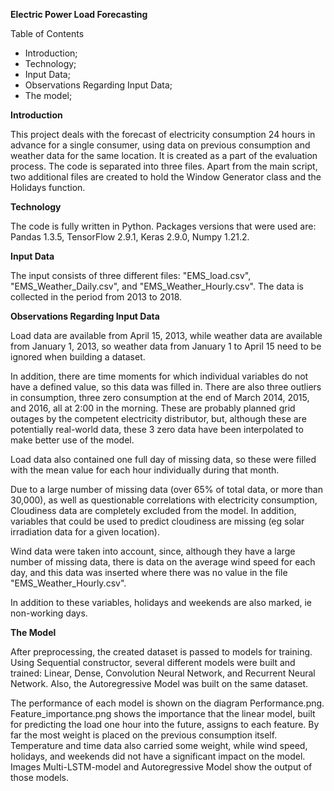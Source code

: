 **Electric Power Load Forecasting**

Table of Contents

- Introduction;
- Technology;
- Input Data;
- Observations Regarding Input Data;
- The model;

**Introduction**

This project deals with the forecast of electricity consumption 24 hours in
advance for a single consumer, using data on previous consumption and weather
data for the same location. It is created as a part of the evaluation process.
The code is separated into three files. Apart from the main script, two additional
files are created to hold the Window Generator class and the Holidays function.

**Technology**

The code is fully written in Python. Packages versions that were used are:
Pandas 1.3.5, TensorFlow 2.9.1, Keras 2.9.0, Numpy 1.21.2.

**Input Data**

The input consists of three different files: "EMS_load.csv",
"EMS_Weather_Daily.csv", and "EMS_Weather_Hourly.csv". The data is collected in the period from 2013 to 2018.  

**Observations Regarding Input Data**

Load data are available from April 15, 2013, while weather data are available
from January 1, 2013, so weather data from January 1 to April 15 need to be
ignored when building a dataset.

In addition, there are time moments for which individual variables do not have a defined value, so this data was filled in. There are also three outliers in consumption, three zero consumption at the end of March 2014, 2015, and 2016, all at 2:00 in the morning. These are probably planned grid outages by the competent electricity distributor, but, although these are potentially real-world data, these 3 zero data have been interpolated to make better use of the model.

Load data also contained one full day of missing data, so these were filled with the mean value for each hour individually during that month.

Due to a large number of missing data (over 65% of total data, or more than 30,000), as well as questionable correlations with electricity consumption,
Cloudiness data are completely excluded from the model. In addition, variables that could be used to predict cloudiness are missing (eg solar irradiation data for a given location).

Wind data were taken into account, since, although they have a large number of missing data, there is data on the average wind speed for each day, and this data was inserted where there was no value in the file "EMS_Weather_Hourly.csv".

In addition to these variables, holidays and weekends are also marked, ie non-working days.

**The Model**

After preprocessing, the created dataset is passed to models for training.
Using Sequential constructor, several different models were built and trained: Linear, Dense, Convolution Neural Network, and Recurrent Neural Network. Also, the Autoregressive Model was built on the same dataset.

The performance of each model is shown on the diagram Performance.png.
Feature_importance.png shows the importance that the linear model, built for predicting the load one hour into the future, assigns to each feature. By far the most weight is placed on the previous consumption itself. Temperature and time data also carried some weight, while wind speed, holidays, and weekends did not have a significant impact on the model.
Images Multi-LSTM-model and Autoregressive Model show the output of those models.
